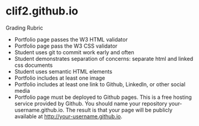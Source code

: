 # clif2.github.io

Grading Rubric

* Portfolio page passes the W3 HTML validator
* Portfolio page pass the W3 CSS validator
* Student uses git to commit work early and often
* Student demonstrates separation of concerns: separate html and linked css documents
* Student uses semantic HTML elements
* Portfolio includes at least one image
* Portfolio includes at least one link to Github, LinkedIn, or other social media
* Portfolio page must be deployed to Github pages. This is a free hosting service provided by Github. You should name your repository your-username.github.io. The result is that your page will be publicly available at http://your-username.github.io.
